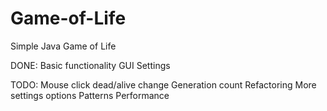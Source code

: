 # Game-of-Life

Simple Java Game of Life

DONE:
Basic functionality
GUI
Settings

TODO:
Mouse click dead/alive change
Generation count
Refactoring
More settings options
Patterns
Performance
